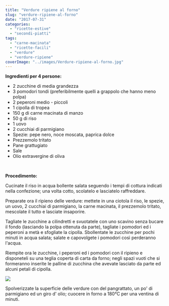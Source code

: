 ```yaml
---
title: "Verdure ripiene al forno"
slug: "verdure-ripiene-al-forno"
date: "2017-07-31"
categories: 
  - "ricette-estive"
  - "secondi-piatti"
tags: 
  - "carne-macinata"
  - "ricette-facili"
  - "verdure"
  - "verdure-ripiene"
coverImage: "../images/Verdure-ripiene-al-forno.jpg"
---
```


**Ingredienti per 4 persone:**

- 2 zucchine di media grandezza
- 3 pomodori tondi (preferibilmente quelli a grappolo che hanno meno polpa)
- 2 peperoni medio - piccoli
- 1 cipolla di tropea
- 150 g di carne macinata di manzo
- 50 g di riso
- 1 uovo
- 2 cucchiai di parmigiano
- Spezie: pepe nero, noce moscata, paprica dolce
- Prezzemolo tritato
- Pane grattugiato
- Sale
- Olio extravergine di oliva

 

**Procedimento:**

Cucinate il riso in acqua bollente salata seguendo i tempi di cottura indicati nella confezione; una volta cotto, scolatelo e lasciatelo raffreddare.

Preparate ora il ripieno delle verdure: mettete in una ciotola il riso, le spezie, un uovo, 2 cucchiai di parmigiano, la carne macinata, il prezzemolo tritato, mescolate il tutto e lasciate insaporire.

Tagliate le zucchine a cilindretti e svuotatele con uno scavino senza bucare il fondo (lasciando la polpa ottenuta da parte), tagliate i pomodori ed i peperoni a metà e sfogliate la cipolla. Sbollentate le zucchine per pochi minuti in acqua salata; salate e capovolgete i pomodori così perderanno l'acqua.

Riempite ora le zucchine, i peperoni ed i pomodori con il ripieno e disponeteli su una teglia coperta di carta da forno; negli spazi vuoti che si formeranno inserite le palline di zucchina che avevate lasciato da parte ed alcuni petali di cipolla.

![](https://cucinadalnord.it/wp-content/uploads/2017/07/Verdure-ripiene-al-forno1.jpg)

Spolverizzate la superficie delle verdure con del pangrattato, un po' di parmigiano ed un giro d' olio; cuocere in forno a 180°C per una ventina di minuti.

